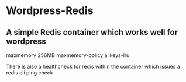 # Wordpress-Redis
## A simple Redis container which works well for wordpress

maxmemory 256MB
maxmemory-policy allkeys-lru

There is also a healthcheck for redis within the container which issues a redis cli ping check

